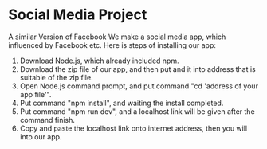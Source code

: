 # Social Media Project
 A similar Version of Facebook
We make a social media app, which influenced by Facebook etc. 
Here is steps of installing our app:
1. Download Node.js, which already included npm.
2. Download the zip file of our app, and then put and  it into address that is suitable of the zip file.
3. Open Node.js command prompt, and put command "cd 'address of your app file'".
4. Put command "npm install", and waiting the install completed.
5. Put command "npm run dev", and a localhost link will be given after the command finish.
6. Copy and paste the localhost link onto internet address, then you will into our app.